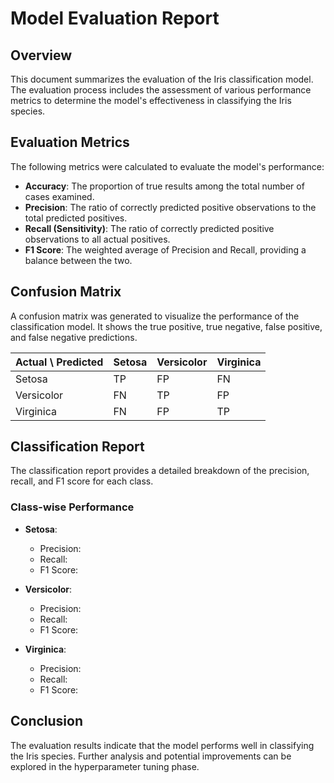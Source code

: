 # Model Evaluation Report

## Overview
This document summarizes the evaluation of the Iris classification model. The evaluation process includes the assessment of various performance metrics to determine the model's effectiveness in classifying the Iris species.

## Evaluation Metrics
The following metrics were calculated to evaluate the model's performance:

- **Accuracy**: The proportion of true results among the total number of cases examined.
- **Precision**: The ratio of correctly predicted positive observations to the total predicted positives.
- **Recall (Sensitivity)**: The ratio of correctly predicted positive observations to all actual positives.
- **F1 Score**: The weighted average of Precision and Recall, providing a balance between the two.

## Confusion Matrix
A confusion matrix was generated to visualize the performance of the classification model. It shows the true positive, true negative, false positive, and false negative predictions.

| Actual \ Predicted | Setosa | Versicolor | Virginica |
|---------------------|--------|------------|-----------|
| Setosa              | TP     | FP         | FN        |
| Versicolor          | FN     | TP         | FP        |
| Virginica           | FN     | FP         | TP        |

## Classification Report
The classification report provides a detailed breakdown of the precision, recall, and F1 score for each class.

### Class-wise Performance
- **Setosa**: 
  - Precision: 
  - Recall: 
  - F1 Score: 

- **Versicolor**: 
  - Precision: 
  - Recall: 
  - F1 Score: 

- **Virginica**: 
  - Precision: 
  - Recall: 
  - F1 Score: 

## Conclusion
The evaluation results indicate that the model performs well in classifying the Iris species. Further analysis and potential improvements can be explored in the hyperparameter tuning phase.